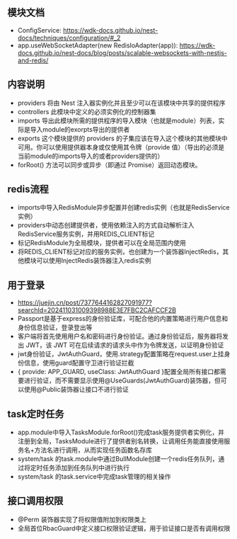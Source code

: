 ## 模块文档
- ConfigService: https://wdk-docs.github.io/nest-docs/techniques/configuration/#_2
- app.useWebSocketAdapter(new RedisIoAdapter(app)): https://wdk-docs.github.io/nest-docs/blog/posts/scalable-websockets-with-nestjs-and-redis/

## 内容说明
- providers 将由 Nest 注入器实例化并且至少可以在该模块中共享的提供程序
- controllers 此模块中定义的必须实例化的控制器集
- imports 导出此模块所需的提供程序的导入模块（也就是module）列表，实际是导入module的exorpts导出的提供者
- exports 这个模块提供的 providers 的子集应该在导入这个模块的其他模块中可用。你可以使用提供器本身或仅使用其令牌（provide 值）（导出的必须是当前module的imports导入的或者providers提供的）
- forRoot() 方法可以同步或异步（即通过 Promise）返回动态模块。

## redis流程
- imports中导入RedisModule异步配置并创建redis实例（也就是RedisService实例）
- providers中动态创建提供者，使用依赖注入的方式自动解析注入RedisService服务实例，并用REDIS_CLIENT标记
- 标记RedisModule为全局模块，提供者可以在全局范围内使用
- 将REDIS_CLIENT标记对应的服务实例，也创建为一个装饰器InjectRedis，其他模块可以使用InjectRedis装饰器注入redis实例

## 用于登录
- https://juejin.cn/post/7377644162827091977?searchId=202411031009398988E3E7FBC2CAFCCF2B
- Passport是基于express的身份验证库，可配合他的内置策略进行用户信息和身份信息验证，登录登出等
- 客户端将首先使用用户名和密码进行身份验证。通过身份验证后，服务器将发出 JWT，该 JWT 可在后续请求的请求头中作为令牌发送，以证明身份验证
- jwt身份验证，JwtAuthGuard，使用.strategy配置策略在request.user上挂身份信息，使用guard配置守卫进行验证拦截
- { provide: APP_GUARD, useClass: JwtAuthGuard }配置全局所有接口都需要进行验证，而不需要显示使用@UseGuards(JwtAuthGuard)装饰器，但可以使用@Public装饰器让接口不进行验证

## task定时任务
- app.module中导入TasksModule.forRoot()完成task服务提供者实例化，并注册到全局，TasksModule进行了提供者别名转换，让调用任务能直接使用服务名+方法名进行调用，从而实现任务函数名存库
- system/task 的task.module中通过BullModule创建一个redis任务队列，通过将定时任务添加到任务队列中进行执行
- system/task 的task.service中完成task管理的相关操作

## 接口调用权限
- @Perm 装饰器实现了将权限值附加到权限类上
- 全局首位RbacGuard中定义接口权限验证逻辑，用于验证接口是否有调用权限

